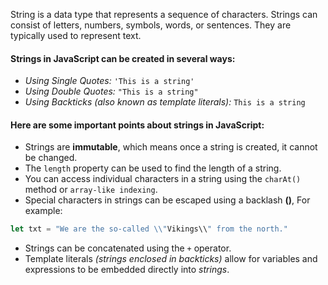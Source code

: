 String is a data type that represents a sequence of characters. Strings can consist of letters, numbers, symbols, words, or sentences. They are typically used to represent text.

#### Strings in JavaScript can be created in several ways:
- *Using Single Quotes:* `'This is a string'`
- *Using Double Quotes:* `"This is a string"`
- *Using Backticks (also known as template literals):* ``This is a string``

#### Here are some important points about strings in JavaScript:
- Strings are **immutable**, which means once a string is created, it cannot be changed.
- The `length` property can be used to find the length of a string.
- You can access individual characters in a string using the `charAt()` method or `array-like indexing`.
- Special characters in strings can be escaped using a backlash **(\)**, For example: 
```JavaScript
let txt = "We are the so-called \\"Vikings\\" from the north."
```
- Strings can be concatenated using the `+` operator.
- Template literals *(strings enclosed in backticks)* allow for variables and expressions to be embedded directly into *strings*.